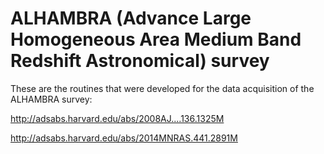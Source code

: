 # ALHAMBRA (Advance Large Homogeneous Area Medium Band Redshift Astronomical) survey
These are the routines that were developed for the data acquisition of the ALHAMBRA survey: 

http://adsabs.harvard.edu/abs/2008AJ....136.1325M

http://adsabs.harvard.edu/abs/2014MNRAS.441.2891M

